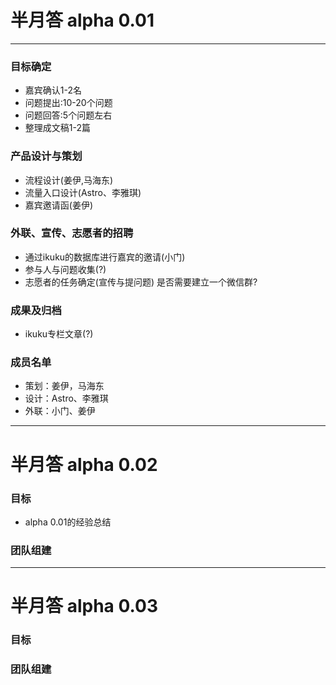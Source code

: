 # 半月答 alpha 0.01  

-----


### 目标确定      

* 嘉宾确认1-2名
* 问题提出:10-20个问题  
* 问题回答:5个问题左右    
* 整理成文稿1-2篇  

### 产品设计与策划

* 流程设计(姜伊,马海东)   
* 流量入口设计(Astro、李雅琪)  
* 嘉宾邀请函(姜伊)   


### 外联、宣传、志愿者的招聘  

* 通过ikuku的数据库进行嘉宾的邀请(小门)  
* 参与人与问题收集(?)  
* 志愿者的任务确定(宣传与提问题) 是否需要建立一个微信群?   


### 成果及归档  

* ikuku专栏文章(?)  


### 成员名单

* 策划：姜伊，马海东
* 设计：Astro、李雅琪
* 外联：小门、姜伊  


-----


# 半月答 alpha 0.02  


### 目标  

* alpha 0.01的经验总结 

### 团队组建   


-----


# 半月答 alpha 0.03  


### 目标   

### 团队组建  